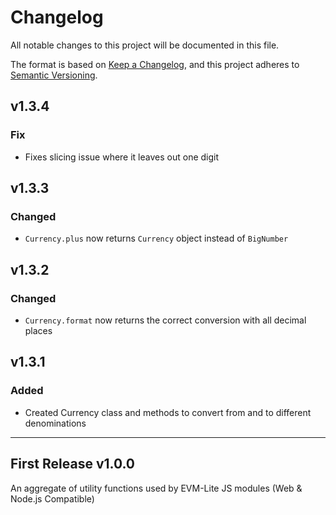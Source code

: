 # Changelog

All notable changes to this project will be documented in this file.

The format is based on [Keep a Changelog](https://keepachangelog.com/en/1.0.0/),
and this project adheres to [Semantic Versioning](https://semver.org/spec/v2.0.0.html).

## v1.3.4

### Fix

-   Fixes slicing issue where it leaves out one digit

## v1.3.3

### Changed

-   `Currency.plus` now returns `Currency` object instead of `BigNumber`

## v1.3.2

### Changed

-   `Currency.format` now returns the correct conversion with all decimal places

## v1.3.1

### Added

-   Created Currency class and methods to convert from and to different denominations

---

## First Release v1.0.0

An aggregate of utility functions used by EVM-Lite JS modules (Web & Node.js Compatible)
